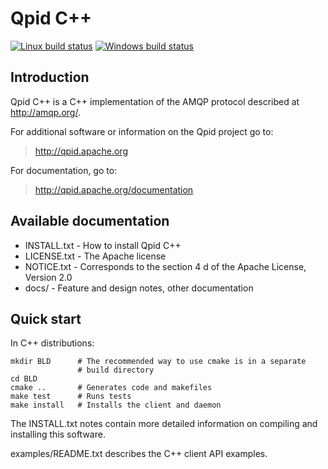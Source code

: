 <!--

Licensed to the Apache Software Foundation (ASF) under one
or more contributor license agreements.  See the NOTICE file
distributed with this work for additional information
regarding copyright ownership.  The ASF licenses this file
to you under the Apache License, Version 2.0 (the
"License"); you may not use this file except in compliance
with the License.  You may obtain a copy of the License at

  http://www.apache.org/licenses/LICENSE-2.0

Unless required by applicable law or agreed to in writing,
software distributed under the License is distributed on an
"AS IS" BASIS, WITHOUT WARRANTIES OR CONDITIONS OF ANY
KIND, either express or implied.  See the License for the
specific language governing permissions and limitations
under the License.

-->

# Qpid C++

[![Linux build status](https://builds.apache.org/buildStatus/icon?job=Qpid/Qpid-CPP-Test)](https://builds.apache.org/blue/organizations/jenkins/Qpid%2FQpid-CPP-Test/activity) [![Windows build status](https://ci.appveyor.com/api/projects/status/wma611lkq1fcyo18?svg=true)](https://ci.appveyor.com/project/ApacheSoftwareFoundation/qpid-cpp/branch/main)

## Introduction

Qpid C++ is a C++ implementation of the AMQP protocol described at
<http://amqp.org/>.

For additional software or information on the Qpid project go to:

> <http://qpid.apache.org>

For documentation, go to:

> <http://qpid.apache.org/documentation>

## Available documentation

 - INSTALL.txt - How to install Qpid C++
 - LICENSE.txt - The Apache license
 - NOTICE.txt  - Corresponds to the section 4 d of the Apache License,
   Version 2.0
 - docs/       - Feature and design notes, other documentation

## Quick start

In C++ distributions:

    mkdir BLD      # The recommended way to use cmake is in a separate
                   # build directory
    cd BLD
    cmake ..       # Generates code and makefiles
    make test      # Runs tests
    make install   # Installs the client and daemon

The INSTALL.txt notes contain more detailed information on compiling
and installing this software.

examples/README.txt describes the C++ client API examples.
